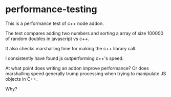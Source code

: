 # performance-testing

This is a performance test of c++ node addon.

The test compares adding two numbers and sorting a array of size 100000 of 
random doubles in javascript vs c++.

It also checks marshalling time for making the c++ library call.

I consistently have found js outperforming c++'s speed.

At what point does writing an addon improve performance? Or does marshalling 
speed generally trump processing when trying to manipulate JS objects in C++.

Why?
